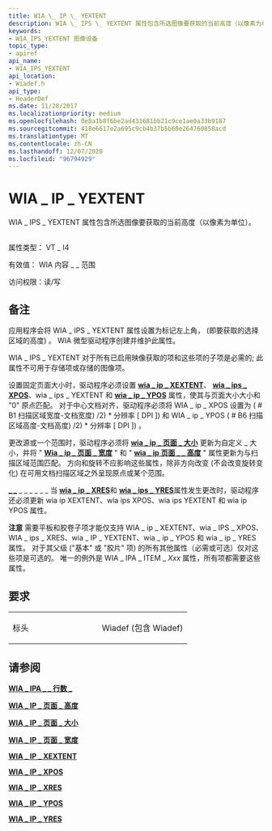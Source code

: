 ```yaml
---
title: WIA \_ IP \_ YEXTENT
description: WIA \_ IPS \_ YEXTENT 属性包含所选图像要获取的当前高度（以像素为单位）。
keywords:
- WIA_IPS_YEXTENT 图像设备
topic_type:
- apiref
api_name:
- WIA_IPS_YEXTENT
api_location:
- Wiadef.h
api_type:
- HeaderDef
ms.date: 11/28/2017
ms.localizationpriority: medium
ms.openlocfilehash: 0e8a1b8f6be2ad431681bb21c9ce1ae0a33b9187
ms.sourcegitcommit: 418e6617e2a695c9cb4b37b5b60e264760858acd
ms.translationtype: MT
ms.contentlocale: zh-CN
ms.lasthandoff: 12/07/2020
ms.locfileid: "96794929"
---
```

# <a name="wia_ips_yextent"></a>WIA \_ IP \_ YEXTENT


WIA \_ IPS \_ YEXTENT 属性包含所选图像要获取的当前高度（以像素为单位）。

## <span id="ddk_wia_ips_yextent_si"></span><span id="DDK_WIA_IPS_YEXTENT_SI"></span>


属性类型： VT \_ I4

有效值： WIA 内容 \_ \_ 范围

访问权限：读/写

<a name="remarks"></a>备注
-------

应用程序会将 WIA \_ IPS \_ YEXTENT 属性设置为标记左上角， (即要获取的选择区域的高度) 。 WIA 微型驱动程序创建并维护此属性。

WIA \_ IPS \_ YEXTENT 对于所有已启用映像获取的项和这些项的子项是必需的; 此属性不可用于存储项或存储的图像项。

设置固定页面大小时，驱动程序必须设置 [**wia \_ ip \_ XEXTENT**](wia-ips-xextent.md)、 [**wia \_ ips \_ XPOS**](wia-ips-xpos.md)、wia \_ ips \_ YEXTENT 和 [**wia \_ ip \_ YPOS**](wia-ips-ypos.md) 属性，使其与页面大小大小和 "0" 原点匹配。 对于中心文档对齐，驱动程序必须将 WIA \_ ip \_ XPOS 设置为 ( # B1 扫描区域宽度-文档宽度) /2) \* 分辨率 \[ DPI \]) 和 WIA \_ ip \_ YPOS ( # B6 扫描区域高度-文档高度) /2) \* 分辨率 \[ DPI \]) 。

更改源或一个范围时，驱动程序必须将 [**wia \_ ip \_ 页面 \_ 大小**](wia-ips-page-size.md) 更新为自定义 \_ 大小，并将 " [**Wia \_ ip \_ 页面 \_ 宽度**](wia-ips-page-width.md) " 和 " [**wia \_ ip 页面 \_ \_ 高度**](wia-ips-page-height.md) " 属性更新为与扫描区域范围匹配。 方向和旋转不应影响这些属性，除非方向改变 (不会改变旋转变化) 在可用文档扫描区域之外呈现原点或某个范围。

[**\_ \_**](wia-ips-xextent.md) \_ \_ \_ \_ \_ \_ 当 [**wia \_ ip \_ XRES**](wia-ips-xres.md)和 [**wia \_ ips \_ YRES**](wia-ips-yres.md)属性发生更改时，驱动程序还必须更新 wia ip XEXTENT、wia ips XPOS、wia ips YEXTENT 和 wia ip YPOS 属性。

**注意**   需要平板和胶卷子项才能仅支持 WIA \_ ip \_ XEXTENT、wia \_ IPS \_ XPOS、WIA \_ ips \_ XRES、wia \_ IP \_ YEXTENT、wia \_ ip \_ YPOS 和 wia \_ ip \_ YRES 属性。 对于其父级 ("基本" 或 "胶片" 项) 的所有其他属性（必需或可选）仅对这些项是可选的。 唯一的例外是 WIA \_ IPA \_ ITEM \_ *Xxx* 属性，所有项都需要这些属性。

 

<a name="requirements"></a>要求
------------

<table>
<colgroup>
<col width="50%" />
<col width="50%" />
</colgroup>
<tbody>
<tr class="odd">
<td><p>标头</p></td>
<td>Wiadef (包含 Wiadef) </td>
</tr>
</tbody>
</table>

## <a name="see-also"></a>请参阅


[**WIA \_ IPA \_ \_ 行数 \_**](wia-ipa-number-of-lines.md)

[**WIA \_ IP \_ 页面 \_ 高度**](wia-ips-page-height.md)

[**WIA \_ IP \_ 页面 \_ 大小**](wia-ips-page-size.md)

[**WIA \_ IP \_ 页面 \_ 宽度**](wia-ips-page-width.md)

[**WIA \_ IP \_ XEXTENT**](wia-ips-xextent.md)

[**WIA \_ IP \_ XPOS**](wia-ips-xpos.md)

[**WIA \_ IP \_ XRES**](wia-ips-xres.md)

[**WIA \_ IP \_ YPOS**](wia-ips-ypos.md)

[**WIA \_ IP \_ YRES**](wia-ips-yres.md)

 

 







